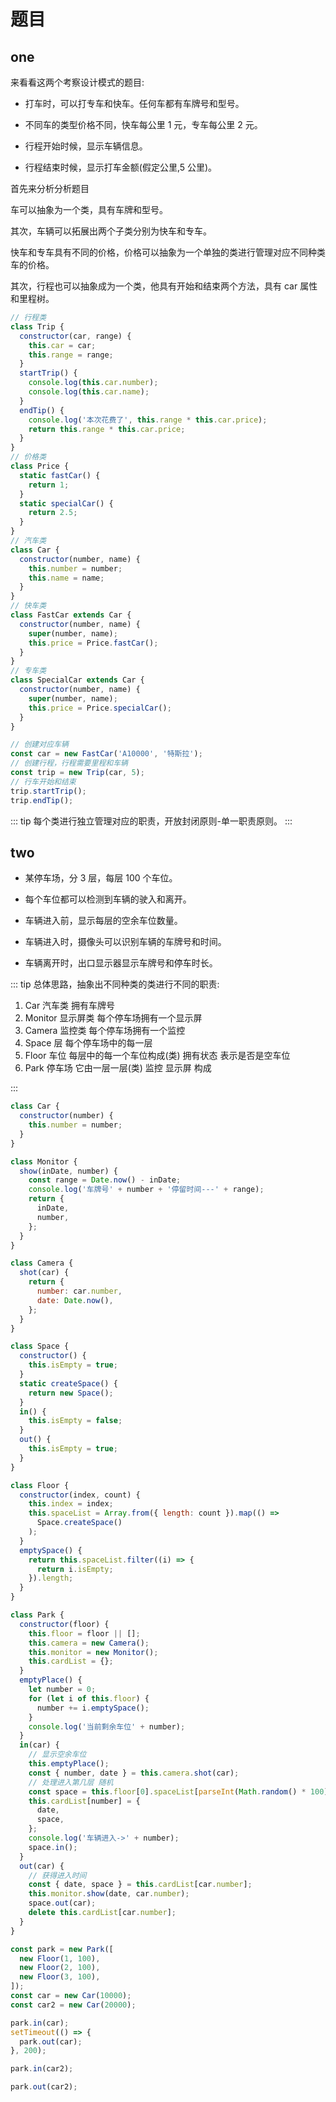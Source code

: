# 题目

## one

来看看这两个考察设计模式的题目:

- 打车时，可以打专车和快车。任何车都有车牌号和型号。

- 不同车的类型价格不同，快车每公里 1 元，专车每公里 2 元。

- 行程开始时候，显示车辆信息。

- 行程结束时候，显示打车金额(假定公里,5 公里)。

首先来分析分析题目

车可以抽象为一个类，具有车牌和型号。

其次，车辆可以拓展出两个子类分别为快车和专车。

快车和专车具有不同的价格，价格可以抽象为一个单独的类进行管理对应不同种类车的价格。

其次，行程也可以抽象成为一个类，他具有开始和结束两个方法，具有 car 属性和里程树。

```js
// 行程类
class Trip {
  constructor(car, range) {
    this.car = car;
    this.range = range;
  }
  startTrip() {
    console.log(this.car.number);
    console.log(this.car.name);
  }
  endTip() {
    console.log('本次花费了', this.range * this.car.price);
    return this.range * this.car.price;
  }
}
// 价格类
class Price {
  static fastCar() {
    return 1;
  }
  static specialCar() {
    return 2.5;
  }
}
// 汽车类
class Car {
  constructor(number, name) {
    this.number = number;
    this.name = name;
  }
}
// 快车类
class FastCar extends Car {
  constructor(number, name) {
    super(number, name);
    this.price = Price.fastCar();
  }
}
// 专车类
class SpecialCar extends Car {
  constructor(number, name) {
    super(number, name);
    this.price = Price.specialCar();
  }
}

// 创建对应车辆
const car = new FastCar('A10000', '特斯拉');
// 创建行程，行程需要里程和车辆
const trip = new Trip(car, 5);
// 行车开始和结束
trip.startTrip();
trip.endTip();
```

::: tip
每个类进行独立管理对应的职责，开放封闭原则-单一职责原则。
:::

## two

- 某停车场，分 3 层，每层 100 个车位。

- 每个车位都可以检测到车辆的驶入和离开。

- 车辆进入前，显示每层的空余车位数量。

- 车辆进入时，摄像头可以识别车辆的车牌号和时间。

- 车辆离开时，出口显示器显示车牌号和停车时长。

::: tip
总体思路，抽象出不同种类的类进行不同的职责:

1. Car 汽车类 拥有车牌号
2. Monitor 显示屏类 每个停车场拥有一个显示屏
3. Camera 监控类 每个停车场拥有一个监控
4. Space 层 每个停车场中的每一层
5. Floor 车位 每层中的每一个车位构成(类) 拥有状态 表示是否是空车位
6. Park 停车场 它由一层一层(类) 监控 显示屏 构成

:::

```js
class Car {
  constructor(number) {
    this.number = number;
  }
}

class Monitor {
  show(inDate, number) {
    const range = Date.now() - inDate;
    console.log('车牌号' + number + '停留时间---' + range);
    return {
      inDate,
      number,
    };
  }
}

class Camera {
  shot(car) {
    return {
      number: car.number,
      date: Date.now(),
    };
  }
}

class Space {
  constructor() {
    this.isEmpty = true;
  }
  static createSpace() {
    return new Space();
  }
  in() {
    this.isEmpty = false;
  }
  out() {
    this.isEmpty = true;
  }
}

class Floor {
  constructor(index, count) {
    this.index = index;
    this.spaceList = Array.from({ length: count }).map(() =>
      Space.createSpace()
    );
  }
  emptySpace() {
    return this.spaceList.filter((i) => {
      return i.isEmpty;
    }).length;
  }
}

class Park {
  constructor(floor) {
    this.floor = floor || [];
    this.camera = new Camera();
    this.monitor = new Monitor();
    this.cardList = {};
  }
  emptyPlace() {
    let number = 0;
    for (let i of this.floor) {
      number += i.emptySpace();
    }
    console.log('当前剩余车位' + number);
  }
  in(car) {
    // 显示空余车位
    this.emptyPlace();
    const { number, date } = this.camera.shot(car);
    // 处理进入第几层 随机
    const space = this.floor[0].spaceList[parseInt(Math.random() * 100) % 100];
    this.cardList[number] = {
      date,
      space,
    };
    console.log('车辆进入->' + number);
    space.in();
  }
  out(car) {
    // 获得进入时间
    const { date, space } = this.cardList[car.number];
    this.monitor.show(date, car.number);
    space.out(car);
    delete this.cardList[car.number];
  }
}

const park = new Park([
  new Floor(1, 100),
  new Floor(2, 100),
  new Floor(3, 100),
]);
const car = new Car(10000);
const car2 = new Car(20000);

park.in(car);
setTimeout(() => {
  park.out(car);
}, 200);

park.in(car2);

park.out(car2);
```
